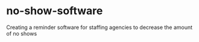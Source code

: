 # no-show-software
Creating a reminder software for staffing agencies to decrease the amount of no shows

